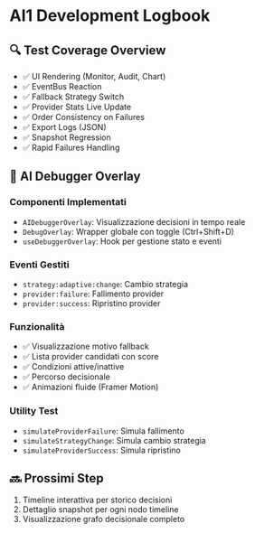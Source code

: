 # AI1 Development Logbook

## 🔍 Test Coverage Overview

- ✅ UI Rendering (Monitor, Audit, Chart)
- ✅ EventBus Reaction
- ✅ Fallback Strategy Switch
- ✅ Provider Stats Live Update
- ✅ Order Consistency on Failures
- ✅ Export Logs (JSON)
- ✅ Snapshot Regression
- ✅ Rapid Failures Handling

## 🧠 AI Debugger Overlay

### Componenti Implementati
- `AIDebuggerOverlay`: Visualizzazione decisioni in tempo reale
- `DebugOverlay`: Wrapper globale con toggle (Ctrl+Shift+D)
- `useDebuggerOverlay`: Hook per gestione stato e eventi

### Eventi Gestiti
- `strategy:adaptive:change`: Cambio strategia
- `provider:failure`: Fallimento provider
- `provider:success`: Ripristino provider

### Funzionalità
- ✅ Visualizzazione motivo fallback
- ✅ Lista provider candidati con score
- ✅ Condizioni attive/inattive
- ✅ Percorso decisionale
- ✅ Animazioni fluide (Framer Motion)

### Utility Test
- `simulateProviderFailure`: Simula fallimento
- `simulateStrategyChange`: Simula cambio strategia
- `simulateProviderSuccess`: Simula ripristino

## 🔜 Prossimi Step
1. Timeline interattiva per storico decisioni
2. Dettaglio snapshot per ogni nodo timeline
3. Visualizzazione grafo decisionale completo 